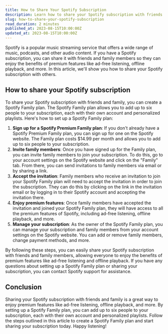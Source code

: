 ```yaml
---
title: How to Share Your Spotify Subscription
description: Learn how to share your Spotify subscription with friends and family.
slug: how-to-share-your-spotify-subscription
read_duration: 2 minutes
published_at: 2023-08-15T10:00:00Z
updated_at: 2023-08-15T10:00:00Z
---
```


Spotify is a popular music streaming service that offers a wide range of music, podcasts, and other audio content. If
you have a Spotify subscription, you can share it with friends and family members so they can enjoy the benefits of
premium features like ad-free listening, offline playback, and more. In this article, we'll show you how to share your
Spotify subscription with others.

## How to share your Spotify subscription

To share your Spotify subscription with friends and family, you can create a Spotify Family plan. The Spotify Family
plan
allows you to add up to six people to your subscription, each with their own account and personalized playlists. Here's
how to set up a Spotify Family plan:

1. **Sign up for a Spotify Premium Family plan**: If you don't already have a Spotify Premium Family plan, you can sign
   up for one on the Spotify website. The Family plan costs $14.99 per month and allows you to add up to six people to
   your subscription.
2. **Invite family members**: Once you have signed up for the Family plan, you can invite family members to join your
   subscription. To do this, go to your account settings on the Spotify website and click on the "Family" tab. From
   there,
   you can send invitations to family members via email or by sharing a link.
3. **Accept the invitation**: Family members who receive an invitation to join your Spotify Family plan will need to
   accept the invitation in order to join the subscription. They can do this by clicking on the link in the invitation
   email or by logging in to their Spotify account and accepting the invitation there.
4. **Enjoy premium features**: Once family members have accepted the invitation and joined your Spotify Family plan,
   they
   will have access to all the premium features of Spotify, including ad-free listening, offline playback, and more.
5. **Manage your subscription**: As the owner of the Spotify Family plan, you can manage your subscription and family
   members from your account settings on the Spotify website. You can add or remove family members, change payment
   methods, and more.

By following these steps, you can easily share your Spotify subscription with friends and family members, allowing
everyone to enjoy the benefits of premium features like ad-free listening and offline playback. If you have any
questions about setting up a Spotify Family plan or sharing your subscription, you can contact Spotify support for
assistance.

## Conclusion

Sharing your Spotify subscription with friends and family is a great way to enjoy premium features like ad-free
listening, offline playback, and more. By setting up a Spotify Family plan, you can add up to six people to your
subscription, each with their own account and personalized playlists. Follow the steps outlined in this article to
create a Spotify Family plan and start sharing your subscription today. Happy listening!

